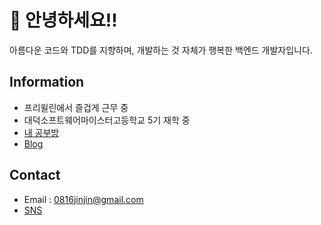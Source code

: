 # 🦑 안녕하세요!!
아름다운 코드와 TDD를 지향하며, 개발하는 것 자체가 행복한 백엔드 개발자입니다.  

## Information
- 프리윌린에서 즐겁게 근무 중
- 대덕소프트웨어마이스터고등학교 5기 재학 중
- [내 공부방](https://github.com/technical-learn-room)  
- [Blog](https://velog.io/@dhwlddjgmanf)  

## Contact
- Email : 0816jinjin@gmail.com  
- [SNS](https://www.facebook.com/profile.php?id=100011390962545)   
